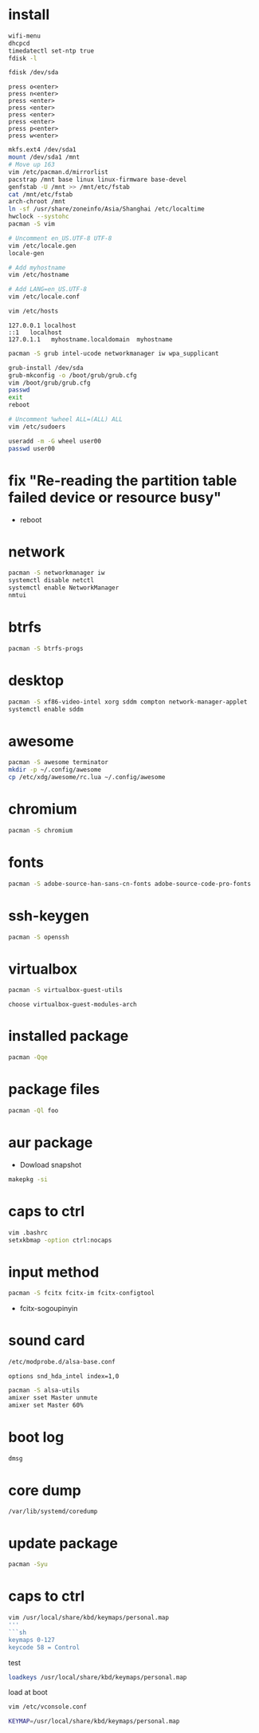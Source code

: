 # install
```sh
wifi-menu
dhcpcd
timedatectl set-ntp true
fdisk -l
```
```sh
fdisk /dev/sda
```
```
press o<enter>
press n<enter>
press <enter>
press <enter>
press <enter>
press <enter>
press p<enter>
press w<enter>
```
```sh
mkfs.ext4 /dev/sda1
mount /dev/sda1 /mnt
# Move up 163
vim /etc/pacman.d/mirrorlist
pacstrap /mnt base linux linux-firmware base-devel
genfstab -U /mnt >> /mnt/etc/fstab
cat /mnt/etc/fstab
arch-chroot /mnt
ln -sf /usr/share/zoneinfo/Asia/Shanghai /etc/localtime
hwclock --systohc
pacman -S vim
```
```sh
# Uncomment en_US.UTF-8 UTF-8
vim /etc/locale.gen
locale-gen
```
```sh
# Add myhostname
vim /etc/hostname
```
```sh
# Add LANG=en_US.UTF-8
vim /etc/locale.conf
```
```sh
vim /etc/hosts
```
```
127.0.0.1 localhost
::1   localhost
127.0.1.1	myhostname.localdomain	myhostname
```
```sh
pacman -S grub intel-ucode networkmanager iw wpa_supplicant
```
```sh
grub-install /dev/sda
grub-mkconfig -o /boot/grub/grub.cfg
vim /boot/grub/grub.cfg
passwd
exit
reboot
```
```sh
# Uncomment %wheel ALL=(ALL) ALL
vim /etc/sudoers
```
```sh
useradd -m -G wheel user00
passwd user00
```

# fix "Re-reading the partition table failed device or resource busy"
* reboot

# network
```sh
pacman -S networkmanager iw
systemctl disable netctl
systemctl enable NetworkManager
nmtui
```

# btrfs
```sh
pacman -S btrfs-progs
```

# desktop
```sh
pacman -S xf86-video-intel xorg sddm compton network-manager-applet
systemctl enable sddm
```

# awesome
```sh
pacman -S awesome terminator
mkdir -p ~/.config/awesome
cp /etc/xdg/awesome/rc.lua ~/.config/awesome
```

# chromium
```sh
pacman -S chromium
```

# fonts
```sh
pacman -S adobe-source-han-sans-cn-fonts adobe-source-code-pro-fonts
```

# ssh-keygen
```sh
pacman -S openssh
```

# virtualbox
```sh
pacman -S virtualbox-guest-utils
```
```
choose virtualbox-guest-modules-arch
```

# installed package
```sh
pacman -Qqe
```

# package files
```sh
pacman -Ql foo
```

# aur package
* Dowload snapshot
```sh
makepkg -si
```

# caps to ctrl
```sh
vim .bashrc
setxkbmap -option ctrl:nocaps
```

# input method
```sh
pacman -S fcitx fcitx-im fcitx-configtool
```
* fcitx-sogoupinyin

# sound card
```sh
/etc/modprobe.d/alsa-base.conf
```
```
options snd_hda_intel index=1,0
```
```sh
pacman -S alsa-utils
amixer sset Master unmute
amixer set Master 60%
```

# boot log
```sh
dmsg
```

# core dump
```
/var/lib/systemd/coredump
```

# update package
```sh
pacman -Syu
```

# caps to ctrl
```sh
vim /usr/local/share/kbd/keymaps/personal.map
'''
```sh
keymaps 0-127
keycode 58 = Control
```
test
```sh
loadkeys /usr/local/share/kbd/keymaps/personal.map
```
load at boot
```sh
vim /etc/vconsole.conf
```
```sh
KEYMAP=/usr/local/share/kbd/keymaps/personal.map
```
